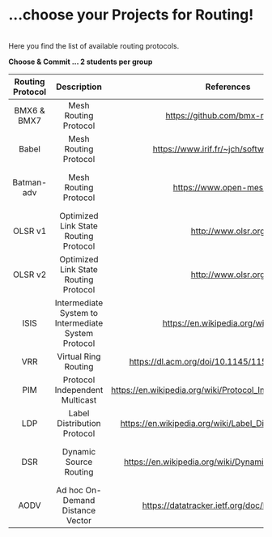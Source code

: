 # ...choose your Projects for Routing!
<br/>
Here you find the list of available routing protocols.  

**Choose & Commit ... 2 students per group**


| Routing Protocol			| Description			          	| References	         | Team Members   | Presentation Date
|:---------------------:|:---------------------------:|:--------------------:|:--------------:|:-----------:
| BMX6 & BMX7 | Mesh Routing Protocol | https://github.com/bmx-routing/ | Alexander, Moritz, Jonas | 8.6. oder 15.6.|
| Babel | Mesh Routing Protocol | https://www.irif.fr/~jch/software/babel/ | Christin Rudolph | 8.6. oder 15.6.|
| Batman-adv | Mesh Routing Protocol | https://www.open-mesh.org | Florian Wenzel, Andy Hattenhauer | 15.6.|
| OLSR v1 | Optimized Link State Routing Protocol | http://www.olsr.org |Dinh Huy Nguyen  Philipp Büchler| 8.6. oder 15.6.|
| OLSR v2 | Optimized Link State Routing Protocol | http://www.olsr.org | | 8.6. oder 15.6.|
| ISIS | Intermediate System to Intermediate System Protocol | https://en.wikipedia.org/wiki/IS-IS| Nico Trapp, Jennifer Haase | 8.6. oder 15.6.|
| VRR | Virtual Ring Routing| https://dl.acm.org/doi/10.1145/1151659.1159954 | | 8.6. oder 15.6.|
| PIM | Protocol Independent Multicast |https://en.wikipedia.org/wiki/Protocol_Independent_Multicast | | 8.6. oder 15.6.|
| LDP | Label Distribution Protocol| https://en.wikipedia.org/wiki/Label_Distribution_Protocol| | 8.6. oder 15.6.|
| DSR |Dynamic Source Routing | https://en.wikipedia.org/wiki/Dynamic_Source_Routing| Valerius Begau, Oliver Schröder | 15.6.|
| AODV |Ad hoc On-Demand Distance Vector  | https://datatracker.ietf.org/doc/html/rfc3561| | 8.6. oder 15.6.|

